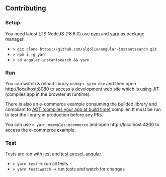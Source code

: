## Contributing

### Setup

You need latest LTS NodeJS (^8.6.0) use [nvm](https://github.com/creationix/nvm) and [yarn](https://github.com/yarnpkg/yarn) as package manager.

* `> git clone https://github.com/algolia/angular-instantsearch.git`
* `> npm i -g yarn`
* `> cd angular-instantsearch && yarn`

### Run

You can watch & reload library using `> yarn dev` and then open http://localhost:8080 to access a development web site which is using JIT (compiles app in the browser at runtime).

There is also an e-commerce example consuming the builded library and compliant to [AOT (compiles your app at build time)](https://angular.io/guide/aot-compiler) compiler. It must be run to test the library in production before any PRs.

You can use `> yarn examples:ecommerce` and open http://localhost:4200 to access the e-commerce example.

### Test

Tests are ran with [jest](https://facebook.github.io/jest/) and [jest-preset-angular](https://github.com/thymikee/jest-preset-angular).

* `> yarn test` -> run all tests
* `> yarn test:watch` -> run tests and watch for changes
